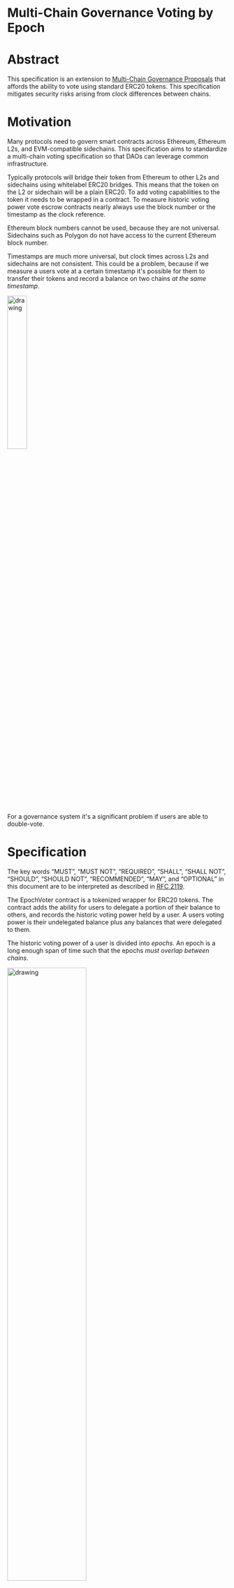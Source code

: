 # Multi-Chain Governance Voting by Epoch

# Abstract

This specification is an extension to [Multi-Chain Governance Proposals](./MultiChainProposals.md) that affords the ability to vote using standard ERC20 tokens. This specification mitigates security risks arising from clock differences between chains.

# Motivation

Many protocols need to govern smart contracts across Ethereum, Ethereum L2s, and EVM-compatible sidechains. This specification aims to standardize a multi-chain voting specification so that DAOs can leverage common infrastructure.

Typically protocols will bridge their token from Ethereum to other L2s and sidechains using whitelabel ERC20 bridges. This means that the token on the L2 or sidechain will be a plain ERC20. To add voting capabilities to the token it needs to be wrapped in a contract. To measure historic voting power vote escrow contracts nearly always use the block number or the timestamp as the clock reference.

Ethereum block numbers cannot be used, because they are not universal. Sidechains such as Polygon do not have access to the current Ethereum block number.

Timestamps are much more universal, but clock times across L2s and sidechains are not consistent. This could be a problem, because if we measure a users vote at a certain timestamp it's possible for them to transfer their tokens and record a balance on two chains *at the same timestamp*.

<img src="./assets/Timestamps.png" alt="drawing" width="30%"/>

For a governance system it's a significant problem if users are able to double-vote.

# Specification

The key words “MUST”, “MUST NOT”, “REQUIRED”, “SHALL”, “SHALL NOT”, “SHOULD”, “SHOULD NOT”, “RECOMMENDED”, “MAY”, and “OPTIONAL” in this document are to be interpreted as described in [RFC 2119](https://datatracker.ietf.org/doc/html/rfc2119).

The EpochVoter contract is a tokenized wrapper for ERC20 tokens. The contract adds the ability for users to delegate a portion of their balance to others, and records the historic voting power held by a user.  A users voting power is their undelegated balance plus any balances that were delegated to them.

The historic voting power of a user is divided into *epochs*. An epoch is a long enough span of time such that the epochs *must overlap between chains*.

<img src="./assets/Epochs.png" alt="drawing" width="60%"/>

When a user transfers EpochVoter tokens, the contract will record the *minimum voting power held by the user during the epoch*. This ensures that users cannot double-vote: the voting power for an epoch excludes tokens that have moved.

Below is the specification for the EpochVoter contract, and extensions to the GovernorBranch and the GovernorRoot contracts.

## Definitions

**ProposalInfo**

```solidity
struct ProposalInfo {
    uint rootNonce;
    uint branchChainId;
    address branchAddress;
    uint branchNonce;
    bytes32 callHash;
    bytes data;
}
```

**ProposalState**

```solidity
enum ProposalState {
    Pending,
    Active,
    Cancelled,
    Ended,
    Defeated,
    Succeeded,
    Queued,
    Expired,
    Executed
}
```

## EpochVoter

The EpochVoter contract tracks users voting power during epochs. An epoch is range of time; the current epoch can be calculated by taking `current time % epoch length`. The length of an epoch should enough to safely cover the possible clock differences between sidechains and L2s.  For example, if two L2s have seen 15 minutes of difference then the epoch length could be two hours in order to safely cover the maximum possible difference.

A user's voting power is the *minimum* balance they had delegated to them during an epoch. This prevents double-voting, because this effectively excludes any sending or receiving of tokens during an epoch.

### Methods

**votesAtTime**

Returns the amount of voting power held by a user during the epoch that occurred at `timestamp`.

A users voting power is balance of tokens have been delegated to them. The voting power of a user should be the smallest balance that they held during the epoch. This ensures that any movement of tokens is ignored; only tokens that are held for the entire epoch are eligible.

```yaml
- name: votesAtTime
  type: function
  stateMutability: view
  inputs: 
    - name: timestamp
      type: uint256
```

**votesAtEpoch**

Returns the amount of voting power held by a user during the given `epoch`.

A users voting power is their balance plus the tokens that have been delegated to them. The voting power of a user should be the smallest balance that they held during the epoch. This ensures that any movement of tokens is ignored; only tokens that are held for the entire epoch are eligible.

```yaml
- name: votesAtEpoch
  type: function
  stateMutability: view
  inputs: 
    - name: epoch
      type: uint256
  outputs:
    - name: votes
      type: uint256
```

**delegate**

Delegates a portion of a users balance to another user. This will decrease their token balance and increase their delegated balance.

```yaml
- name: delegate
  type: function
  stateMutability: view
  inputs: 
    - name: delegate
      type: address
    - name: amount
      type: uint256
```

**undelegate**

Undelegates balance from a delegate back to the user. This will decrease their delegated balance and increase their token balance.

```yaml
- name: undelegate
  type: function
  stateMutability: view
  inputs: 
    - name: delegate
      type: address
    - name: amount
      type: uint256
```

**delegateBalanceOf**



**delegatedBalanceOf**

Returns the total number of tokens a user has delegated to others.

```yaml
- name: delegatedBalanceOf
  type: function
  stateMutability: view
  inputs: 
    - name: account
      type: address
  outputs:
    - name: balance
      type: uint256
```

**epochLength**

Return the length of the epoch in seconds.

```yaml
- name: epochLength
  type: function
  stateMutability: view
  output: 
    - name: epochLength
      type: uint256
```

**epochToTimestamp**

Converts a given epoch to a timestamp

```yaml
- name: epochToTimestamp
  type: function
  stateMutability: view
  inputs: 
    - name: epochLength
      type: uint256
```

**timestampToEpoch**

Calculates the epoch given a timestamp

**epochStartTime**

Returns the time at which epochs start.

## GovernorBranch

### Methods

**castVote**

Allows a user to vote for a proposal. The proposal info is passed so that the proposal hash can be calculated for verification. The `support` options are: 0 = Against, 1 = For, 2 = Abstain. The users vote will be added to the appropriate support total for that proposal.

MUST NOT allow a user to vote twice for a proposal.

MUST emit the `VoteCast` event.

MUST revert if the current time is greater than the proposal `endTime`.

MUST revert if `support` is not one 0, 1 or 2.

```yaml
- name: castVote
  type: function
  stateMutability: nonpayable
  inputs: 
    - name: support
      type: uint8
    - name: proposal
      type: ProposalInfo
```

### Events

**VoteCast**

Emitted when a user casts their vote.

```yaml
- name: VoteCast
  type: event
  inputs:
    - name: proposalHash
      type: bytes32
    - name: voter
      type: address
    - name: support
      type: uint8
    - name: votes
      type: uint256
```

## GovernorRoot

The GovernorRoot contract has vote "aggregators", 

### Methods

**addVotes**

Add votes to the root from an aggregator.

MUST emit the `VotesAdded` event.

SHOULD only be callable by an authorized aggregator (such as a GovernorBranch or bridge).

```yaml
- name: addVotes
  type: function
  stateMutability: nonpayable
  inputs:
    - name: branchChainId
      type: uint256
    - name: branchAddress
      type: address
    - name: yesVotes
      type: uint256
    - name: noVotes
      type: uint256
    - name: abstainVotes
      type: uint256
    - name: proposalHash
      type: bytes32
```

**gracePeriod**

The grace period is the amount of time after a proposal ends during which aggregators can add their votes.

```yaml
- name: gracePeriod
  type: function
  stateMutability: view
  outputs:
    - name: duration
      type: uint256
```

**proposalStatus**

Returns the status of a proposal:

- Active: the proposal has not yet ended
- Ended: the proposal has ended but the votes are not yet in
- Succeeded: voting has completed and the proposal has passed
- Defeated: voting has completed and the proposal did not pass

```yaml
- name: proposalStatus
  type: function
  stateMutability: view
  inputs:
    - name: proposalHash
      type: bytes32
  outputs:
    - name: status
      type: ProposalState
```

**createProposal**

The multi-chain voting extension to the original [GovernorRoot](./MultiChainProposals.md) records additional epoch-specific information.

The `epochStart` is the most recent epoch that has passed. The epoch must have ended before the current time.

The `endTime` is the timestamp before which votes must be submitted to the GovernorBranch contracts.

The above MUST be abi-encoded as (`epochStart`, `endTime`) and emitted as the implementation-specific `data` parameter in the event `ProposalCreated`.

### Events

**VotesAdded**

Emitted when the final vote count comes in for a GovernorBranch

```yaml
- name: VotesAdded
  type: event
  inputs:
    - name: branchChainId
      type: uint256
    - name: branchAddress
      type: address
    - name: yesVotes
      type: uint256
    - name: noVotes
      type: uint256
    - name: abstainVotes
      type: uint256
    - name: proposalHash
      type: bytes32
```

# Rationale

Prevents double voting across chains.

## Flow Diagram

![](./assets/GovernanceVoting.png)

# Backwards Compatibility

None

# Test Cases

TBD

# Reference Implementation

TBD

# Security Considerations

This specification requires users to hold a minimum amount of tokens for a time range. This time range should be configured to exceed the expected maximum clock difference between chains.
